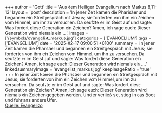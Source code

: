+++
author = 'Gott'
title = 'Aus dem Heiligen Evangelium nach Markus 8,11-13'
layout = 'post'
description = 'In jener Zeit kamen die Pharisäer und begannen ein Streitgespräch mit Jesus; sie forderten von ihm ein Zeichen vom Himmel, um ihn zu versuchen. Da seufzte er im Geist auf und sagte: Was fordert diese Generation ein Zeichen? Amen, ich sage euch: Dieser Generation wird niemals ein ....'
images = ['/symbols/evangelist_markus.jpg']
categories = ['EVANGELIUM']
tags = ['EVANGELIUM']
date = '2025-02-17 09:00:51 +0100'
summary = 'In jener Zeit kamen die Pharisäer und begannen ein Streitgespräch mit Jesus; sie forderten von ihm ein Zeichen vom Himmel, um ihn zu versuchen. Da seufzte er im Geist auf und sagte: Was fordert diese Generation ein Zeichen? Amen, ich sage euch: Dieser Generation wird niemals ein ....'
linkedsummaryImage = 'evangelist_markus.jpg'
keepImageRatio = 'true'
+++
In jener Zeit kamen die Pharisäer und begannen ein Streitgespräch mit Jesus; sie forderten von ihm ein Zeichen vom Himmel, um ihn zu versuchen.
Da seufzte er im Geist auf und sagte: Was fordert diese Generation ein Zeichen? Amen, ich sage euch: Dieser Generation wird niemals ein Zeichen gegeben werden.<!--more-->
Und er verließ sie, stieg in das Boot und fuhr ans andere Ufer.<br> [Quelle: Evangelizo](https://evangeliumtagfuertag.org/DE/gospel)